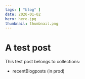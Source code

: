 ```yaml
---
tags: [ "blog" ]
date: 2020-01-02
hero: hero.jpg
thumbnail: thumbnail.png
---
```


# A test post

This test post belongs to collections:
+ recentBlogposts (in prod)